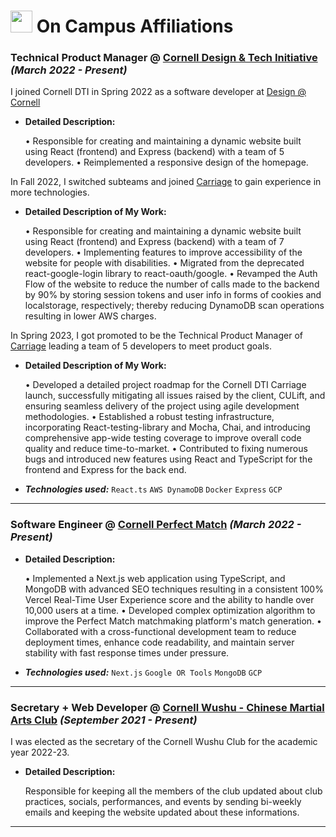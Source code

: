 # <img style="height:35px;width:35px;margin-bottom:-6px" src="https://upload.wikimedia.org/wikipedia/commons/thumb/4/47/Cornell_University_seal.svg/1200px-Cornell_University_seal.svg.png"> On Campus Affiliations

### **Technical Product Manager** @ [Cornell Design & Tech Initiative]() _(March 2022 - Present)_

I joined Cornell DTI in Spring 2022 as a software developer at [Design @ Cornell](https://design.cornell.edu/)

- **Detailed Description:**

  • Responsible for creating and maintaining a dynamic website built using React (frontend) and Express (backend) with a team of 5 developers.
  • Reimplemented a responsive design of the homepage.

In Fall 2022, I switched subteams and joined [Carriage](https://www.cornelldti.org/projects/carriage/) to gain experience in more technologies.

- **Detailed Description of My Work:**

  • Responsible for creating and maintaining a dynamic website built using React (frontend) and Express (backend) with a team of 7 developers.
  • Implementing features to improve accessibility of the website for people with disabilities.
  • Migrated from the deprecated react-google-login library to react-oauth/google.
  • Revamped the Auth Flow of the website to reduce the number of calls made to the backend by 90% by storing session tokens and user info in forms of cookies and localstorage, respectively; thereby reducing DynamoDB scan operations resulting in lower AWS charges.

In Spring 2023, I got promoted to be the Technical Product Manager of [Carriage](https://www.cornelldti.org/projects/carriage/) leading a team of 5 developers to meet product goals.

- **Detailed Description of My Work:**

  • Developed a detailed project roadmap for the Cornell DTI Carriage launch, successfully mitigating all issues raised by the client, CULift, and ensuring seamless delivery of the project using agile development methodologies.
  • Established a robust testing infrastructure, incorporating React-testing-library and Mocha, Chai, and introducing comprehensive app-wide testing coverage to improve overall code quality and reduce time-to-market.
  • Contributed to fixing numerous bugs and introduced new features using React and TypeScript for the frontend and Express for the back end.
 
- _**Technologies used:**_ `React.ts` `AWS DynamoDB` `Docker` `Express` `GCP`

<hr />

### **Software Engineer** @ [Cornell Perfect Match](https://perfectmatch.ai/) _(March 2022 - Present)_

- **Detailed Description:**

  • Implemented a Next.js web application using TypeScript, and MongoDB with advanced SEO techniques resulting in a consistent 100% Vercel Real-Time User Experience score and the ability to handle over 10,000 users at a time.
  • Developed complex optimization algorithm to improve the Perfect Match matchmaking platform's match generation.
  • Collaborated with a cross-functional development team to reduce deployment times, enhance code readability, and maintain server stability with fast response times under pressure.

- _**Technologies used:**_ `Next.js` `Google OR Tools` `MongoDB` `GCP`

<hr />

### **Secretary + Web Developer** @ [Cornell Wushu - Chinese Martial Arts Club](https://cornellwushu.github.io/) _(September 2021 - Present)_

I was elected as the secretary of the Cornell Wushu Club for the academic year 2022-23.

- **Detailed Description:**

  Responsible for keeping all the members of the club updated about club practices, socials, performances, and events by sending bi-weekly emails and keeping the website updated about these informations.

<hr />
